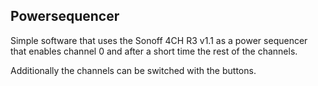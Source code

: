 Powersequencer
--------------

Simple software that uses the Sonoff 4CH R3 v1.1 as a power sequencer
that enables channel 0 and after a short time the rest of the channels.

Additionally the channels can be switched with the buttons.